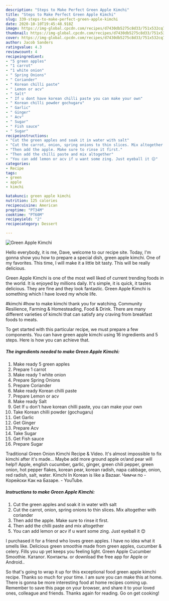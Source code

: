 ```yaml
---
description: "Steps to Make Perfect Green Apple Kimchi"
title: "Steps to Make Perfect Green Apple Kimchi"
slug: 339-steps-to-make-perfect-green-apple-kimchi
date: 2020-10-10T19:45:48.918Z
image: https://img-global.cpcdn.com/recipes/d7430db5275c8d33/751x532cq70/green-apple-kimchi-recipe-main-photo.jpg
thumbnail: https://img-global.cpcdn.com/recipes/d7430db5275c8d33/751x532cq70/green-apple-kimchi-recipe-main-photo.jpg
cover: https://img-global.cpcdn.com/recipes/d7430db5275c8d33/751x532cq70/green-apple-kimchi-recipe-main-photo.jpg
author: Jacob Sanders
ratingvalue: 4.3
reviewcount: 4
recipeingredient:
- "5 green apples"
- "1 carrot"
- "1 white onion"
- " Spring Onions"
- " Coriander"
- " Korean chilli paste"
- " Lemon or acv"
- " Salt"
- " If u dont have korean chilli paste you can make your own"
- " Korean chilli powder gochugaru"
- " Garlic"
- " Ginger"
- " Acv"
- " Sugar"
- " Fish sauce"
- " Sugar"
recipeinstructions:
- "Cut the green apples and soak it in water with salt"
- "Cut the carrot, onion, spring onions to thin slices. Mix altogether with coriander"
- "Then add the apple. Make sure to rinse it first."
- "Then add the chilli paste and mix altogether"
- "You can add lemon or acv if u want some zing. Just eyeball it 😊"
categories:
- Recipe
tags:
- green
- apple
- kimchi

katakunci: green apple kimchi 
nutrition: 125 calories
recipecuisine: American
preptime: "PT34M"
cooktime: "PT60M"
recipeyield: "2"
recipecategory: Dessert

---
```



![Green Apple Kimchi](https://img-global.cpcdn.com/recipes/d7430db5275c8d33/751x532cq70/green-apple-kimchi-recipe-main-photo.jpg)

Hello everybody, it is me, Dave, welcome to our recipe site. Today, I'm gonna show you how to prepare a special dish, green apple kimchi. One of my favorites. This time, I will make it a little bit tasty. This will be really delicious.

Green Apple Kimchi is one of the most well liked of current trending foods in the world. It is enjoyed by millions daily. It's simple, it is quick, it tastes delicious. They are fine and they look fantastic. Green Apple Kimchi is something which I have loved my whole life.

#kimchi #how to make kimchi thank you for watching. Community Resilience, Farming &amp; Homesteading, Food &amp; Drink. There are many different varieties of kimchi that can satisfy any craving from breakfast foods to meats.


To get started with this particular recipe, we must prepare a few components. You can have green apple kimchi using 16 ingredients and 5 steps. Here is how you can achieve that.

<!--inarticleads1-->

##### The ingredients needed to make Green Apple Kimchi:

1. Make ready 5 green apples
1. Prepare 1 carrot
1. Make ready 1 white onion
1. Prepare  Spring Onions
1. Prepare  Coriander
1. Make ready  Korean chilli paste
1. Prepare  Lemon or acv
1. Make ready  Salt
1. Get  If u don&#39;t have korean chilli paste, you can make your own
1. Take  Korean chilli powder (gochugaru)
1. Get  Garlic
1. Get  Ginger
1. Prepare  Acv
1. Take  Sugar
1. Get  Fish sauce
1. Prepare  Sugar


Traditional Green Onion Kimchi Recipe &amp; Video. It&#39;s almost impossible to fix kimchi after it&#39;s made… Maybe add more ground apple or/and pear will help!! Apple, english cucumber, garlic, ginger, green chili pepper, green onion, hot pepper flakes, korean pear, korean radish, napa cabbage, onion, red radish, salt, water. Kimchi In Korean is like a Bazaar. Чимчи по - Корейски Как на Базаре. - YouTube. 

<!--inarticleads2-->

##### Instructions to make Green Apple Kimchi:

1. Cut the green apples and soak it in water with salt
1. Cut the carrot, onion, spring onions to thin slices. Mix altogether with coriander
1. Then add the apple. Make sure to rinse it first.
1. Then add the chilli paste and mix altogether
1. You can add lemon or acv if u want some zing. Just eyeball it 😊


I purchased it for a friend who loves green apples. I have no idea what it smells like. Delicious green smoothie made from green apples, cucumber &amp; celery. Fills you up yet keeps you feeling light. Green Apple Cucumber Smoothie. Каталог. Контакты. or download the free app for Apple or Android.. 

So that's going to wrap it up for this exceptional food green apple kimchi recipe. Thanks so much for your time. I am sure you can make this at home. There is gonna be more interesting food at home recipes coming up. Remember to save this page on your browser, and share it to your loved ones, colleague and friends. Thanks again for reading. Go on get cooking!
